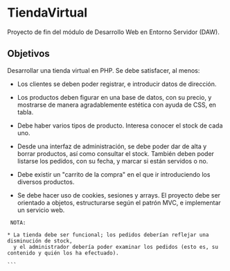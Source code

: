 # TiendaVirtual
Proyecto de fin del módulo de Desarrollo Web en Entorno Servidor (DAW).
## Objetivos

Desarrollar una tienda virtual en PHP. Se debe satisfacer, al menos:

* Los clientes se deben poder registrar, e introducir datos de dirección.

* Los productos deben figurar en una base de datos, con su precio, y mostrarse de manera agradablemente estética con ayuda de CSS, en tabla.

* Debe haber varios tipos de producto. Interesa conocer el stock de cada uno.

* Desde una interfaz de administración, se debe poder dar de alta y borrar productos, así como consultar el stock. También deben poder listarse los pedidos, con su fecha, y marcar si están servidos o no.

* Debe existir un "carrito de la compra" en el que ir introduciendo los diversos productos.

* Se debe hacer uso de cookies, sesiones y arrays. El proyecto debe ser orientado a objetos, estructurarse según el patrón MVC, e implementar un servicio web.

````
 NOTA:

* La tienda debe ser funcional; los pedidos deberían reflejar una disminución de stock,
  y el administrador debería poder examinar los pedidos (esto es, su contenido y quién los ha efectuado).
  
```

